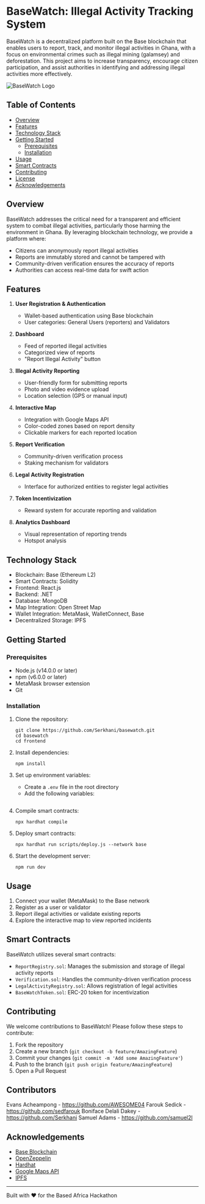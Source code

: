 # BaseWatch: Illegal Activity Tracking System

BaseWatch is a decentralized platform built on the Base blockchain that enables users to report, track, and monitor illegal activities in Ghana, with a focus on environmental crimes such as illegal mining (galamsey) and deforestation. This project aims to increase transparency, encourage citizen participation, and assist authorities in identifying and addressing illegal activities more effectively.

![BaseWatch Logo](https://github.com/user-attachments/assets/856348a9-042e-4d10-8678-2ebe7793117a)

## Table of Contents

- [Overview](#overview)
- [Features](#features)
- [Technology Stack](#technology-stack)
- [Getting Started](#getting-started)
  - [Prerequisites](#prerequisites)
  - [Installation](#installation)
- [Usage](#usage)
- [Smart Contracts](#smart-contracts)
- [Contributing](#contributing)
- [License](#license)
- [Acknowledgements](#acknowledgements)

## Overview

BaseWatch addresses the critical need for a transparent and efficient system to combat illegal activities, particularly those harming the environment in Ghana. By leveraging blockchain technology, we provide a platform where:

- Citizens can anonymously report illegal activities
- Reports are immutably stored and cannot be tampered with
- Community-driven verification ensures the accuracy of reports
- Authorities can access real-time data for swift action

## Features

1. **User Registration & Authentication**
   - Wallet-based authentication using Base blockchain
   - User categories: General Users (reporters) and Validators

2. **Dashboard**
   - Feed of reported illegal activities
   - Categorized view of reports
   - "Report Illegal Activity" button

3. **Illegal Activity Reporting**
   - User-friendly form for submitting reports
   - Photo and video evidence upload
   - Location selection (GPS or manual input)

4. **Interactive Map**
   - Integration with Google Maps API
   - Color-coded zones based on report density
   - Clickable markers for each reported location

5. **Report Verification**
   - Community-driven verification process
   - Staking mechanism for validators

6. **Legal Activity Registration**
   - Interface for authorized entities to register legal activities

7. **Token Incentivization**
   - Reward system for accurate reporting and validation

8. **Analytics Dashboard**
   - Visual representation of reporting trends
   - Hotspot analysis

## Technology Stack

- Blockchain: Base (Ethereum L2)
- Smart Contracts: Solidity
- Frontend: React.js
- Backend: .NET
- Database: MongoDB
- Map Integration: Open Street Map
- Wallet Integration: MetaMask, WalletConnect, Base
- Decentralized Storage: IPFS

## Getting Started

### Prerequisites

- Node.js (v14.0.0 or later)
- npm (v6.0.0 or later)
- MetaMask browser extension
- Git

### Installation

1. Clone the repository:
   ```
   git clone https://github.com/Serkhani/basewatch.git
   cd basewatch
   cd frontend
   ```

2. Install dependencies:
   ```
   npm install
   ```

3. Set up environment variables:
   - Create a `.env` file in the root directory
   - Add the following variables:
     ```
     ```

4. Compile smart contracts:
   ```
   npx hardhat compile
   ```

5. Deploy smart contracts:
   ```
   npx hardhat run scripts/deploy.js --network base
   ```

6. Start the development server:
   ```
   npm run dev
   ```

## Usage

1. Connect your wallet (MetaMask) to the Base network
2. Register as a user or validator
3. Report illegal activities or validate existing reports
4. Explore the interactive map to view reported incidents

## Smart Contracts

BaseWatch utilizes several smart contracts:

- `ReportRegistry.sol`: Manages the submission and storage of illegal activity reports
- `Verification.sol`: Handles the community-driven verification process
- `LegalActivityRegistry.sol`: Allows registration of legal activities
- `BaseWatchToken.sol`: ERC-20 token for incentivization


## Contributing

We welcome contributions to BaseWatch! Please follow these steps to contribute:

1. Fork the repository
2. Create a new branch (`git checkout -b feature/AmazingFeature`)
3. Commit your changes (`git commit -m 'Add some AmazingFeature'`)
4. Push to the branch (`git push origin feature/AmazingFeature`)
5. Open a Pull Request

## Contributors

Evans Acheampong - https://github.com/AWESOME04
Farouk Sedick - https://github.com/sedfarouk
Boniface Delali Dakey - https://github.com/Serkhani
Samuel Adams - https://github.com/samuel2l


## Acknowledgements

- [Base Blockchain](https://base.org/)
- [OpenZeppelin](https://openzeppelin.com/)
- [Hardhat](https://hardhat.org/)
- [Google Maps API](https://developers.google.com/maps)
- [IPFS](https://ipfs.io/)

---

Built with ❤️ for the Based Africa Hackathon